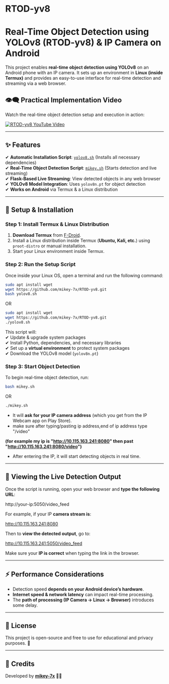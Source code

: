 # RTOD-yv8
# **Real-Time Object Detection using YOLOv8 (RTOD-yv8) & IP Camera on Android**  

This project enables **real-time object detection using YOLOv8** on an Android phone with an IP camera. It sets up an environment in **Linux (inside Termux)** and provides an easy-to-use interface for real-time detection and streaming via a web browser.  


## **👁️‍🗨️ Practical Implementation Video**  
Watch the real-time object detection setup and execution in action:

[![RTOD-yv8 YouTube Video](https://img.youtube.com/vi/Z2IPboIIq9U/0.jpg)](https://youtu.be/Z2IPboIIq9U)  

---

## **✨ Features**  
✔ **Automatic Installation Script**: [`yolov8.sh`](https://github.com/mikey-7x/RTOD-yv8/blob/main/yolov8.sh) (Installs all necessary dependencies)  
✔ **Real-Time Object Detection Script**: [`mikey.sh`](https://github.com/mikey-7x/RTOD-yv8/blob/main/mikey.sh) (Starts detection and live streaming)  
✔ **Flask-Based Live Streaming**: View detected objects in any web browser  
✔ **YOLOv8 Model Integration**: Uses `yolov8n.pt` for object detection  
✔ **Works on Android** via Termux & a Linux distribution  

---  

## **🚀 Setup & Installation**  

### **Step 1: Install Termux & Linux Distribution**  
1. **Download Termux** from [F-Droid](https://f-droid.org/en/packages/com.termux/).  
2. Install a Linux distribution inside Termux (**Ubuntu, Kali, etc.**) using `proot-distro` or manual installation.  
3. Start your Linux environment inside Termux.  

### **Step 2: Run the Setup Script**  
Once inside your Linux OS, open a terminal and run the following command:  
```sh
sudo apt install wget
wget https://github.com/mikey-7x/RTOD-yv8.git
bash yolov8.sh
```
OR
```sh
sudo apt install wget
wget https://github.com/mikey-7x/RTOD-yv8.git
./yolov8.sh
```

This script will:  
✔ Update & upgrade system packages  
✔ Install Python, dependencies, and necessary libraries  
✔ Set up a **virtual environment** to protect system packages  
✔ Download the YOLOv8 model (`yolov8n.pt`)  

### **Step 3: Start Object Detection**  
To begin real-time object detection, run:  
```sh
bash mikey.sh
```
OR
```sh
./mikey.sh
```
- It will **ask for your IP camera address** (which you get from the IP Webcam app on Play Store).
- make sure after typing/pasting ip address,end of ip address type "/video"

**(for example my ip is "http://10.115.163.241:8080" then past "http://10.115.163.241:8080/video")**

- After entering the IP, it will start detecting objects in real time.  

---

## **🎥 Viewing the Live Detection Output**  

Once the script is running, open your web browser and **type the following URL**:  

http://your-ip:5050/video_feed

For example, if your IP **camera stream is**:  

http://10.115.163.241:8080

Then to **view the detected output**, go to:  

http://10.115.163.241:5050/video_feed

Make sure your **IP is correct** when typing the link in the browser.  

---

## **⚡ Performance Considerations**  
- Detection speed **depends on your Android device’s hardware**.  
- **Internet speed & network latency** can impact real-time processing.  
- The **path of processing (IP Camera → Linux → Browser)** introduces some delay.  

---

## **📜 License**

This project is open-source and free to use for educational and privacy purposes. 🚀

---

## **📜 Credits**  
Developed by **[mikey-7x](https://github.com/mikey-7x)** 🚀🔥  
